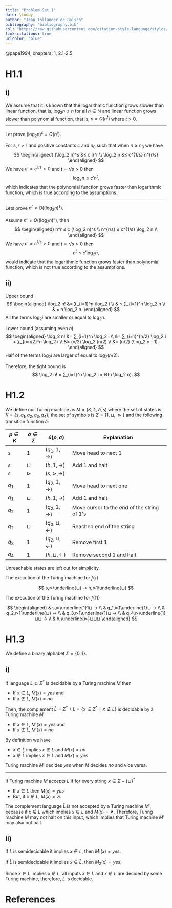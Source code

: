 ```yaml
---
title: "Problem Set 1"
date: \today
author: "Jaan Tollander de Balsch"
bibliography: "bibliography.bib"
csl: "https://raw.githubusercontent.com/citation-style-language/styles/master/harvard-anglia-ruskin-university.csl"
link-citations: true
urlcolor: "blue"
---
```

@papa1994, chapters: 1, 2.1-2.5

# H1.1
## i)
We assume that it is known that the logarithmic function grows slower than linear function, that is, $\log_2 n ≤ n$ for all $n∈ℕ$ and linear function grows slower than polynomial function, that is, $n=O(n^t)$ where $t>0$.

---

Let prove $(\log_2 n)^s=O(n^r)$.

For $s,r>1$ and positive constants $c$ and $n_0$ such that when $n≥n_0$ we have
$$
\begin{aligned}
(\log_2 n)^s &≤ c n^r \\
\log_2 n &≤ c^{1/s} n^{r/s}
\end{aligned}
$$
We have $c'=c^{1/s}>0$ and $t=r/s>0$ then
$$
\log_2 n ≤ c' n^t,
$$
which indicates that the polynomial function grows faster than logarithmic function, which is true according to the assumptions.

---

Lets prove $n^r≠O((\log_2 n)^s)$.

Assume $n^r≠O((\log_2 n)^s)$, then
$$
\begin{aligned}
n^r ≤ c (\log_2 n)^s \\
n^{r/s} ≤ c^{1/s} \log_2 n \\
\end{aligned}
$$
We have $c'=c^{1/s}>0$ and $t=r/s>0$ then
$$
n^t ≤ c' \log_2 n,
$$
would indicate that the logarithmic function grows faster than polynomial function, which is not true according to the assumptions.

## ii)
Upper bound
$$
\begin{aligned}
\log_2 n! &= ∑_{i=1}^n \log_2 i \\
& ≤ ∑_{i=1}^n \log_2 n \\
& = n \log_2 n.
\end{aligned}
$$
All the terms $\log_2 i$ are smaller or equal to $\log_2 n$.

Lower bound (assuming even $n$)
$$
\begin{aligned}
\log_2 n! &= ∑_{i=1}^n \log_2 i \\
&= ∑_{i=1}^{n/2} \log_2 i + ∑_{i=n/2}^n \log_2 i \\
&≥ (n/2) \log_2 (n/2) \\
&= (n/2) (\log_2 n - 1).
\end{aligned}
$$
Half of the terms $\log_2 i$ are larger of equal to $\log_2 (n/2)$.

Therefore, the tight bound is
$$
\log_2 n! = ∑_{i=1}^n \log_2 i = Θ(n \log_2 n).
$$

# H1.2
We define our Turing machine as $M=(K,Σ,δ,s)$ where the set of states is $K=\{s,q_1,q_2,q_3,q_4\}$, the set of symbols is $Σ=\{1,⊔,⊳\}$ and the following transition function $δ$:

$p∈K$ | $σ∈Σ$ | $δ(p,σ)$ | Explanation
------|-------|--------- | -----------
$s$ | $1$ | $(q_1,1,→)$ | Move head to next 1
$s$ | $⊔$ | $(h,1,→)$ | Add 1 and halt
$s$ | $⊳$ | $(s,⊳,→)$
$q_1$ | $1$ | $(q_2,1,→)$ | Move head to next one
$q_1$ | $⊔$ | $(h,1,→)$ | Add 1 and halt
$q_2$ | $1$ | $(q_2,1,→)$ | Move cursor to the end of the string of 1's
$q_2$ | $⊔$ | $(q_3,⊔,←)$ | Reached end of the string
$q_3$ | $1$ | $(q_2,⊔,←)$ | Remove first 1
$q_4$ | $1$ | $(h,⊔,←)$ | Remove second 1 and halt

Unreachable states are left out for simplicity.

The execution of the Turing machine for $f(ϵ)$

$$
s,⊳\underline{⊔} → h,⊳1\underline{⊔}
$$

The execution of the Turing machine for $f(11)$

$$
\begin{aligned}
& s,⊳\underline{1}1⊔ → \\
& q_1,⊳1\underline{1}⊔ → \\
& q_2,⊳11\underline{⊔} → \\
& q_3,⊳1\underline{1}⊔ → \\
& q_4,⊳\underline{1}⊔⊔ → \\
& h,\underline{⊳}⊔⊔⊔ 
\end{aligned}
$$

# H1.3
We define a binary alphabet $Σ=\{0,1\}.$

## i)
If language $L⊆Σ^*$ is decidable by a Turing machine $M$ then 

* If $x∈L$, $M(x)=yes$ and
* If $x∉L$, $M(x)=no$

Then, the complement $\bar{L} = Σ^*∖L = \{x∈Σ^*∣x∉L\}$ is decidable by a Turing machine $M'$

* If $x∈\bar{L}$, $M'(x)=yes$ and
* If $x∉\bar{L}$, $M'(x)=no$

By definition we have

* $x∈\bar{L}$ implies $x∉L$ and $M(x)=no$
* $x∉\bar{L}$ implies $x∈L$ and $M(x)=yes$

Turing machine $M'$ decides $yes$ when $M$ decides $no$ and vice versa.

---

If Turing machine $M$ accepts $L$ if for every string $x∈{Σ-\{⊔\}}^*$

* If $x∈L$ then $M(x)=yes$ 
* But, if $x∉L$, $M(x)=↗$.

The complement language $\bar{L}$ is not accepted by a Turing machine $M'$, because if $x∉L$ which implies $x∈\bar{L}$ and $M(x)=↗$. Therefore, Turing machine $M$ may not halt on this input, which implies that Turing machine $M'$ may also not halt.


## ii)
If $L$ is semidecidable it implies $x∈L$, then $M_1(x)=yes$. 

If $\bar{L}$ is semidecidable it implies $x∈\bar{L}$, then $M_2(x)=yes$. 

Since $x∈\bar{L}$ implies $x∉L$, all inputs $x∈L$ and $x∉L$ are decided by some Turing machine, therefore, $L$ is decidable.

# References
